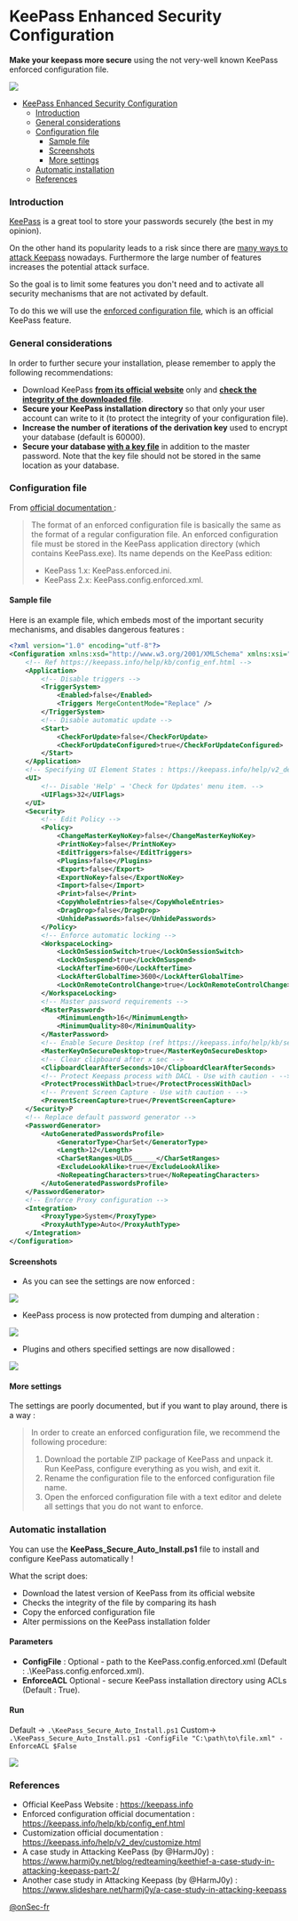 # KeePass Enhanced Security Configuration 

**Make your keepass more secure** using the not very-well known KeePass enforced configuration file. 

![](https://github.com/onSec-fr/Keepass-Enhanced-Security-Configuration/blob/main/res/icon.ico?raw=true)

- [KeePass Enhanced Security Configuration](#keepass-enhanced-security-configuration)
    + [Introduction](#introduction)
    + [General considerations](#general-considerations)
    + [Configuration file](#configuration-file)
      - [Sample file](#sample-file)
      - [Screenshots](#screenshots)
      - [More settings](#more-settings)
    + [Automatic installation](#automatic-installation)
    + [References](#references)

### Introduction
[KeePass](https://keepass.info "KeePass") is a great tool to store your passwords securely (the best in my opinion).

On the other hand its popularity leads to a risk since there are [many ways to attack Keepass](https://www.harmj0y.net/blog/redteaming/keethief-a-case-study-in-attacking-keepass-part-2/ "many ways to attack Keepass") nowadays.
Furthermore the large number of features increases the potential attack surface.

So the goal is to limit some features you don't need and to activate all security mechanisms that are not activated by default.

To do this we will use the [enforced configuration file](https://keepass.info/help/kb/config_enf.html "enforced configuration file"), which is an official KeePass feature.

### General considerations
In order to further secure your installation, please remember to apply the following recommendations: 

- Download KeePass **[from its official website](https://keepass.info "from its official website")** only and **[check the integrity of the downloaded file](https://keepass.info/integrity.html "check the integrity of the downloaded file")**.
- **Secure your KeePass installation directory** so that only your user account can write to it (to protect the integrity of your configuration file).
- **Increase the number of iterations of the derivation key** used to encrypt your database (default is 60000).
- **Secure your database [with a key file](https://keepass.info/help/base/keys.html#keyfiles "with a key file")** in addition to the master password. Note that the key file should not be stored in the same location as your database.

### Configuration file
From [official documentation ](https://keepass.info/help/kb/config_enf.html#info "official documentation "): 
> The format of an enforced configuration file is basically the same as the format of a regular configuration file. An enforced configuration file must be stored in the KeePass application directory (which contains KeePass.exe). Its name depends on the KeePass edition:
> - KeePass 1.x: KeePass.enforced.ini.
> - KeePass 2.x: KeePass.config.enforced.xml.

#### Sample file
Here is an example file, which embeds most of the important security mechanisms, and disables dangerous features :
```xml
<?xml version="1.0" encoding="utf-8"?>
<Configuration xmlns:xsd="http://www.w3.org/2001/XMLSchema" xmlns:xsi="http://www.w3.org/2001/XMLSchema-instance">
	<!-- Ref https://keepass.info/help/kb/config_enf.html -->
	<Application>
		<!-- Disable triggers -->
		<TriggerSystem>
			<Enabled>false</Enabled>
			<Triggers MergeContentMode="Replace" />
		</TriggerSystem>
		<!-- Disable automatic update -->
		<Start>
			<CheckForUpdate>false</CheckForUpdate>
			<CheckForUpdateConfigured>true</CheckForUpdateConfigured>
		</Start>
	</Application>
	<!-- Specifying UI Element States : https://keepass.info/help/v2_dev/customize.html#uiflags -->
	<UI>
		<!-- Disable 'Help' → 'Check for Updates' menu item. -->
		<UIFlags>32</UIFlags>
	</UI>
	<Security>
		<!-- Edit Policy -->
		<Policy>
			<ChangeMasterKeyNoKey>false</ChangeMasterKeyNoKey>
			<PrintNoKey>false</PrintNoKey>
			<EditTriggers>false</EditTriggers>
			<Plugins>false</Plugins>
			<Export>false</Export>
			<ExportNoKey>false</ExportNoKey>
			<Import>false</Import>
			<Print>false</Print>
			<CopyWholeEntries>false</CopyWholeEntries>
			<DragDrop>false</DragDrop>
			<UnhidePasswords>false</UnhidePasswords>
		</Policy>
		<!-- Enforce automatic locking -->
		<WorkspaceLocking>
			<LockOnSessionSwitch>true</LockOnSessionSwitch>
			<LockOnSuspend>true</LockOnSuspend>
			<LockAfterTime>600</LockAfterTime>
			<LockAfterGlobalTime>3600</LockAfterGlobalTime>
			<LockOnRemoteControlChange>true</LockOnRemoteControlChange>
		</WorkspaceLocking>
		<!-- Master password requirements -->
		<MasterPassword>
			<MinimumLength>16</MinimumLength>
			<MinimumQuality>80</MinimumQuality>
		</MasterPassword>
		<!-- Enable Secure Desktop (ref https://keepass.info/help/kb/sec_desk.html)  -->
		<MasterKeyOnSecureDesktop>true</MasterKeyOnSecureDesktop>
		<!-- Clear clipboard after x sec -->
		<ClipboardClearAfterSeconds>10</ClipboardClearAfterSeconds>
		<!-- Protect Keepass process with DACL - Use with caution - -->
		<ProtectProcessWithDacl>true</ProtectProcessWithDacl>
		<!-- Prevent Screen Capture - Use with caution - -->
		<PreventScreenCapture>true</PreventScreenCapture>
	</Security>P
	<!-- Replace default password generator -->
	<PasswordGenerator>
		<AutoGeneratedPasswordsProfile>
			<GeneratorType>CharSet</GeneratorType>
			<Length>12</Length>
			<CharSetRanges>ULDS______</CharSetRanges>
			<ExcludeLookAlike>true</ExcludeLookAlike>
			<NoRepeatingCharacters>true</NoRepeatingCharacters>
		</AutoGeneratedPasswordsProfile>
	</PasswordGenerator>
	<!-- Enforce Proxy configuration -->
	<Integration>
		<ProxyType>System</ProxyType>
		<ProxyAuthType>Auto</ProxyAuthType>
	</Integration>
</Configuration>
```
#### Screenshots
- As you can see the settings are now enforced :

[![](https://github.com/onSec-fr/Keepass-Enhanced-Security-Configuration/blob/main/res/enforced_settings.png?raw=true)](https://github.com/onSec-fr/Keepass-Enhanced-Security-Configuration/blob/main/res/enforced_settings.png?raw=true)

- KeePass process is now protected from dumping and alteration :

[![](https://github.com/onSec-fr/Keepass-Enhanced-Security-Configuration/blob/main/res/after_dacl_protect.png?raw=true)](https://github.com/onSec-fr/Keepass-Enhanced-Security-Configuration/blob/main/res/after_dacl_protect.png?raw=true)

- Plugins and others specified settings are now disallowed :

[![](https://github.com/onSec-fr/Keepass-Enhanced-Security-Configuration/blob/main/res/disallowed.png?raw=true)](https://github.com/onSec-fr/Keepass-Enhanced-Security-Configuration/blob/main/res/disallowed.png?raw=true)

#### More settings
The settings are poorly documented, but if you want to play around, there is a way :
> In order to create an enforced configuration file, we recommend the following procedure:
> 1. Download the portable ZIP package of KeePass and unpack it. Run KeePass, configure everything as you wish, and exit it.
> 2. Rename the configuration file to the enforced configuration file name.
> 3. Open the enforced configuration file with a text editor and delete all settings that you do not want to enforce.

### Automatic installation
You can use the **KeePass_Secure_Auto_Install.ps1** file to install and configure KeePass automatically !

What the script does:
- Download the latest version of KeePass from its official website
- Checks the integrity of the file by comparing its hash
- Copy the enforced configuration file
- Alter permissions on the KeePass installation folder

#### Parameters
- **ConfigFile** : Optional - path to the KeePass.config.enforced.xml (Default : .\KeePass.config.enforced.xml).
- **EnforceACL** Optional - secure KeePass installation directory using ACLs (Default : True).

#### Run
Default -> `.\KeePass_Secure_Auto_Install.ps1`
Custom-> `.\KeePass_Secure_Auto_Install.ps1 -ConfigFile "C:\path\to\file.xml" -EnforceACL $False`

[![](https://github.com/onSec-fr/Keepass-Enhanced-Security-Configuration/blob/main/res/auto_install.png?raw=true)](https://github.com/onSec-fr/Keepass-Enhanced-Security-Configuration/blob/main/res/auto_install.png?raw=true)

### References
- Official KeePass Website : https://keepass.info
- Enforced configuration official documentation : https://keepass.info/help/kb/config_enf.html
- Customization official documentation : https://keepass.info/help/v2_dev/customize.html
- A case study in Attacking KeePass (by @HarmJ0y) : https://www.harmj0y.net/blog/redteaming/keethief-a-case-study-in-attacking-keepass-part-2/
- Another case study in Attacking Keepass (by @HarmJ0y) : https://www.slideshare.net/harmj0y/a-case-study-in-attacking-keepass


[@onSec-fr](https://github.com/onSec-fr "@onSec-fr")
